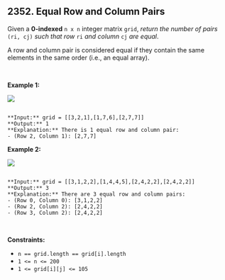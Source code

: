 ## 2352. Equal Row and Column Pairs


Given a **0-indexed** `n x n` integer matrix `grid`, *return the number of pairs* `(ri, cj)` *such that row* `ri` *and column* `cj` *are equal*.


A row and column pair is considered equal if they contain the same elements in the same order (i.e., an equal array).


 


**Example 1:**


![](https://assets.leetcode.com/uploads/2022/06/01/ex1.jpg)

```

**Input:** grid = [[3,2,1],[1,7,6],[2,7,7]]
**Output:** 1
**Explanation:** There is 1 equal row and column pair:
- (Row 2, Column 1): [2,7,7]

```

**Example 2:**


![](https://assets.leetcode.com/uploads/2022/06/01/ex2.jpg)

```

**Input:** grid = [[3,1,2,2],[1,4,4,5],[2,4,2,2],[2,4,2,2]]
**Output:** 3
**Explanation:** There are 3 equal row and column pairs:
- (Row 0, Column 0): [3,1,2,2]
- (Row 2, Column 2): [2,4,2,2]
- (Row 3, Column 2): [2,4,2,2]

```

 


**Constraints:**


* `n == grid.length == grid[i].length`
* `1 <= n <= 200`
* `1 <= grid[i][j] <= 105`


